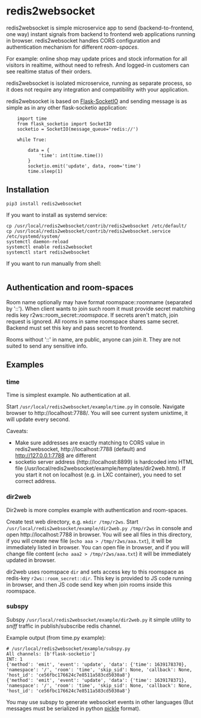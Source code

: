 # redis2websocket

redis2websocket is simple microservice app to send (backend-to-frontend, one way) instant signals from backend to frontend web applications running in browser. redis2websocket handles CORS configuration and authentication mechanism for different *room-spaces*.

For example: online shop may update prices and stock information for all visitors in realtime, without need to refresh. And logged-in customers can see realtime status of their orders. 

redis2websocket is isolated microservice, running as separate process, so it does not require any integration and compatibility with your application.

redis2websocket is based on [Flask-SocketIO](https://github.com/miguelgrinberg/Flask-SocketIO) and sending message is as simple as in any other flask-socketio application:

~~~python3
    import time
    from flask_socketio import SocketIO
    socketio = SocketIO(message_queue='redis://')

    while True:

        data = {
            'time': int(time.time())
        }
        socketio.emit('update', data, room='time')
        time.sleep(1)
~~~

## Installation
~~~
pip3 install redis2websocket
~~~

If you want to install as systemd service:
~~~
cp /usr/local/redis2websocket/contrib/redis2websocket /etc/default/
cp /usr/local/redis2websocket/contrib/redis2websocket.service /etc/systemd/system/
systemctl daemon-reload
systemctl enable redis2websocket
systemctl start redis2websocket
~~~

If you want to run manually from shell:
~~~
~~~


## Authentication and room-spaces
Room name optionally may have format roomspace::roomname (separated by '::'). When client wants to join such room it must provide secret matching redis key r2ws::room_secret::*roomspace*. If secrets aren't match, join request is ignored. All rooms in same roomspace shares same secret.  Backend must set this key and pass secret to frontend.

Rooms without '::' in name, are public, anyone can join it. They are not suited to send any sensitive info.

## Examples

### time
Time is simplest example. No authentication at all.

Start `/usr/local/redis2websocket/example/time.py` in console. Navigate browser to http://localhost:7788/. You will see current system unixtime, it will update every second. 

Caveats:
- Make sure addresses are exactly matching to CORS value in redis2websocket, http://localhost:7788 (default) and http://127.0.0.1:7788 are different
- socketio server address (http://localhost:8899) is hardcoded into HTML file (/usr/local/redis2websocket/example/templates/dir2web.html). If you start it not on localhost (e.g. in LXC container), you need to set correct address.

### dir2web
Dir2web is more complex example with authentication and room-spaces.

Create test web directory, e.g. `mkdir /tmp/r2ws`.
Start `/usr/local/redis2websocket/example/dir2web.py /tmp/r2ws` in console and open http://localhost:7788 in browser. You will see all files in this directory, if you will create new file (`echo aaa > /tmp/r2ws/aaa.txt`), it will be immediately listed in browser. You can open file in browser, and if you will change file content  (`echo aaa2 > /tmp/r2ws/aaa.txt`) it will be immediately updated in browser.

dir2web uses roomspace `dir` and sets access key to this roomspace as redis-key `r2ws::room_secret::dir`. This key is provided to JS code running in browser, and then JS code send key when join rooms inside this roomspace.

### subspy
Subspy `/usr/local/redis2websocket/example/dir2web.py` it simple utility to *sniff* traffic in publish/subscribe redis channel.

Example output (from time.py example):
~~~
# /usr/local/redis2websocket/example/subspy.py 
All channels: [b'flask-socketio']
INT: 1
{'method': 'emit', 'event': 'update', 'data': {'time': 1639178370}, 'namespace': '/', 'room': 'time', 'skip_sid': None, 'callback': None, 'host_id': 'ce56fbc176624c7e8511a583cd5030a8'}
{'method': 'emit', 'event': 'update', 'data': {'time': 1639178371}, 'namespace': '/', 'room': 'time', 'skip_sid': None, 'callback': None, 'host_id': 'ce56fbc176624c7e8511a583cd5030a8'}
~~~

You may use subspy to generate websocket events in other languages (But messages must be serialized in python [pickle](https://docs.python.org/3/library/pickle.html) format).

